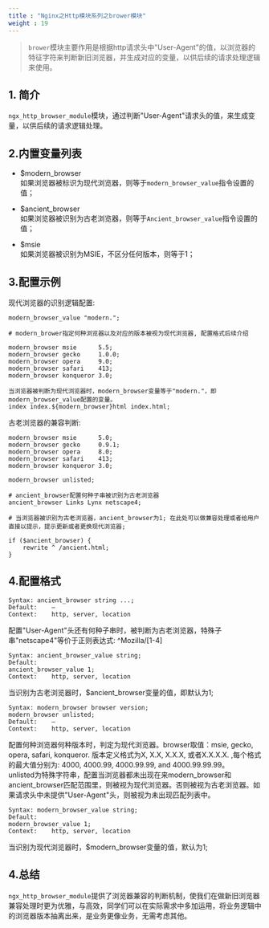 ```yaml
---
title : "Nginx之Http模块系列之brower模块"
weight : 19 
---
```


> `brower`模块主要作用是根据http请求头中"User-Agent"的值，以浏览器的特征字符来判断新旧浏览器，并生成对应的变量，以供后续的请求处理逻辑来使用。 

## 1. 简介  
`ngx_http_browser_module`模块，通过判断"User-Agent"请求头的值，来生成变量，以供后续的请求逻辑处理。  


## 2.内置变量列表
* $modern_browser  
如果浏览器被标识为现代浏览器，则等于`modern_browser_value`指令设置的值；

* $ancient_browser  
如果浏览器被识别为古老浏览器，则等于`Ancient_browser_value`指令设置的值；

* $msie  
如果浏览器被识别为MSIE，不区分任何版本，则等于1；  

## 3.配置示例

现代浏览器的识别逻辑配置:   
```shell
modern_browser_value "modern.";

# modern_brower指定何种浏览器以及对应的版本被视为现代浏览器, 配置格式后续介绍

modern_browser msie      5.5;
modern_browser gecko     1.0.0;
modern_browser opera     9.0;
modern_browser safari    413;
modern_browser konqueror 3.0;

当浏览器被判断为现代浏览器时，modern_browser变量等于"modern."，即modern_browser_value配置的变量。
index index.${modern_browser}html index.html;
```

古老浏览器的兼容判断:
```shell
modern_browser msie      5.0;
modern_browser gecko     0.9.1;
modern_browser opera     8.0;
modern_browser safari    413;
modern_browser konqueror 3.0;

modern_browser unlisted;

# ancient_browser配置何种子串被识别为古老浏览器
ancient_browser Links Lynx netscape4;

# 当浏览器被识别为古老浏览器，ancient_browser为1; 在此处可以做兼容处理或者给用户直接以提示，提示更新或者更换现代浏览器;

if ($ancient_browser) {
    rewrite ^ /ancient.html;
}

```

## 4.配置格式
```shell
Syntax: ancient_browser string ...;
Default:    —
Context:    http, server, location
```
配置"User-Agent"头还有何种子串时，被判断为古老浏览器，特殊子串"netscape4"等价于正则表达式: ^Mozilla/[1-4]

```shell
Syntax: ancient_browser_value string;
Default:    
ancient_browser_value 1;
Context:    http, server, location
```
当识别为古老浏览器时，$ancient_browser变量的值，即默认为1;


```shell
Syntax: modern_browser browser version;
modern_browser unlisted;
Default:    —
Context:    http, server, location
```
配置何种浏览器何种版本时，判定为现代浏览器。browser取值：msie, gecko, opera, safari, konqueror. 版本定义格式为X, X.X, X.X.X, 或者X.X.X.X. ,每个格式的最大值分别为: 4000, 4000.99, 4000.99.99, and 4000.99.99.99。  
unlisted为特殊字符串，配置当浏览器都未出现在来modern_browser和ancient_browser匹配范围里，则被视为现代浏览器。否则被视为古老浏览器。如果请求头中未提供"User-Agent"头，则被视为未出现匹配列表中。  


```shell
Syntax: modern_browser_value string;
Default:    
modern_browser_value 1;
Context:    http, server, location
```
当识别为现代浏览器时，$modern_browser变量的值，默认为1;

## 4.总结
`ngx_http_browser_module`提供了浏览器兼容的判断机制，使我们在做新旧浏览器兼容处理时更为优雅，与高效，同学们可以在实际需求中多加运用，将业务逻辑中的浏览器版本抽离出来，是业务更像业务，无需考虑其他。  
